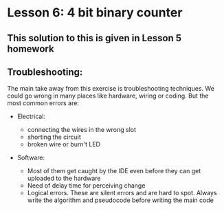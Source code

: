 # Lesson 6: 4 bit binary counter
## This solution to this is given in Lesson 5 homework
## Troubleshooting:
The main take away from this exercise is troubleshooting techniques. We could go wrong in many places like hardware, wiring or coding. But the most common errors are:
- Electrical:
    + connecting the wires in the wrong slot
    + shorting the circuit
    + broken wire or burn't LED

- Software:
    + Most of them get caught by the IDE even before they can get uploaded to the hardware
    + Need of delay time for perceiving change 
    + Logical errors. These are silent errors and are hard to spot. Always write the algorithm and pseudocode before writing the main code
